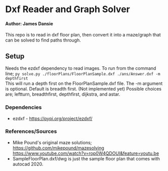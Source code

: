 # Dxf Reader and Graph Solver
#### Author: James Dansie

This repo is to read in dxf floor plan, then convert it into a maze/graph that can be solved to find paths through.

## Setup
Needs the ezdxf dependency to read images. 
To run from the command line; ```py solve.py ./floorPlans/FloorPlanSample.dxf ./ans/Answer.dxf -m depthfirst```  
This will run a depth first on the FloorPlanSample.dxf file. The -m argument is optional. Default is breadth first. (Not implemented yet) Possible choices are; leftturn, breadthfirst, depthfirst, dijkstra, and astar.

### Dependencies
* ezdxf - https://pypi.org/project/ezdxf/

### References/Sources
* Mike Pound's original maze solutions; https://github.com/mikepound/mazesolving
https://www.youtube.com/watch?v=rop0W4QDOUI&feature=youtu.be
* SampleFloorPlan.dxf/dwg is just the sample floor plan that comes with autocad 2020.
